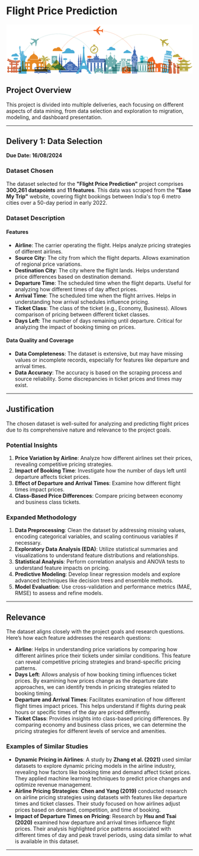 # Flight Price Prediction

![Diseño sin título](https://raw.githubusercontent.com/yulimezab/Data-Mining-Project/main/images/travel.png)

## Project Overview
This project is divided into multiple deliveries, each focusing on different aspects of data mining, from data selection and exploration to migration, modeling, and dashboard presentation.

---

## Delivery 1: Data Selection  
**Due Date: 16/08/2024**

### Dataset Chosen
The dataset selected for the **"Flight Price Prediction"** project comprises **300,261 datapoints** and **11 features**. This data was scraped from the **"Ease My Trip"** website, covering flight bookings between India's top 6 metro cities over a 50-day period in early 2022.

### Dataset Description

#### Features
- **Airline**: The carrier operating the flight. Helps analyze pricing strategies of different airlines.
- **Source City**: The city from which the flight departs. Allows examination of regional price variations.
- **Destination City**: The city where the flight lands. Helps understand price differences based on destination demand.
- **Departure Time**: The scheduled time when the flight departs. Useful for analyzing how different times of day affect prices.
- **Arrival Time**: The scheduled time when the flight arrives. Helps in understanding how arrival schedules influence pricing.
- **Ticket Class**: The class of the ticket (e.g., Economy, Business). Allows comparison of pricing between different ticket classes.
- **Days Left**: The number of days remaining until departure. Critical for analyzing the impact of booking timing on prices.

#### Data Quality and Coverage
- **Data Completeness**: The dataset is extensive, but may have missing values or incomplete records, especially for features like departure and arrival times.
- **Data Accuracy**: The accuracy is based on the scraping process and source reliability. Some discrepancies in ticket prices and times may exist.

---

## Justification

The chosen dataset is well-suited for analyzing and predicting flight prices due to its comprehensive nature and relevance to the project goals.

### Potential Insights
1. **Price Variation by Airline**: Analyze how different airlines set their prices, revealing competitive pricing strategies.
2. **Impact of Booking Time**: Investigate how the number of days left until departure affects ticket prices.
3. **Effect of Departure and Arrival Times**: Examine how different flight times impact prices.
4. **Class-Based Price Differences**: Compare pricing between economy and business class tickets.

### Expanded Methodology
1. **Data Preprocessing**: Clean the dataset by addressing missing values, encoding categorical variables, and scaling continuous variables if necessary.
2. **Exploratory Data Analysis (EDA)**: Utilize statistical summaries and visualizations to understand feature distributions and relationships.
3. **Statistical Analysis**: Perform correlation analysis and ANOVA tests to understand feature impacts on pricing.
4. **Predictive Modeling**: Develop linear regression models and explore advanced techniques like decision trees and ensemble methods.
5. **Model Evaluation**: Use cross-validation and performance metrics (MAE, RMSE) to assess and refine models.

---

## Relevance

The dataset aligns closely with the project goals and research questions. Here’s how each feature addresses the research questions:

- **Airline**: Helps in understanding price variations by comparing how different airlines price their tickets under similar conditions. This feature can reveal competitive pricing strategies and brand-specific pricing patterns.
- **Days Left**: Allows analysis of how booking timing influences ticket prices. By examining how prices change as the departure date approaches, we can identify trends in pricing strategies related to booking timing.
- **Departure and Arrival Times**: Facilitates examination of how different flight times impact prices. This helps understand if flights during peak hours or specific times of the day are priced differently.
- **Ticket Class**: Provides insights into class-based pricing differences. By comparing economy and business class prices, we can determine the pricing strategies for different levels of service and amenities.

### Examples of Similar Studies

- **Dynamic Pricing in Airlines**: A study by **Zhang et al. (2021)** used similar datasets to explore dynamic pricing models in the airline industry, revealing how factors like booking time and demand affect ticket prices. They applied machine learning techniques to predict price changes and optimize revenue management.
- **Airline Pricing Strategies**: **Chen and Yang (2019)** conducted research on airline pricing strategies using datasets with features like departure times and ticket classes. Their study focused on how airlines adjust prices based on demand, competition, and time of booking.
- **Impact of Departure Times on Pricing**: Research by **Hsu and Tsai (2020)** examined how departure and arrival times influence flight prices. Their analysis highlighted price patterns associated with different times of day and peak travel periods, using data similar to what is available in this dataset.




---



